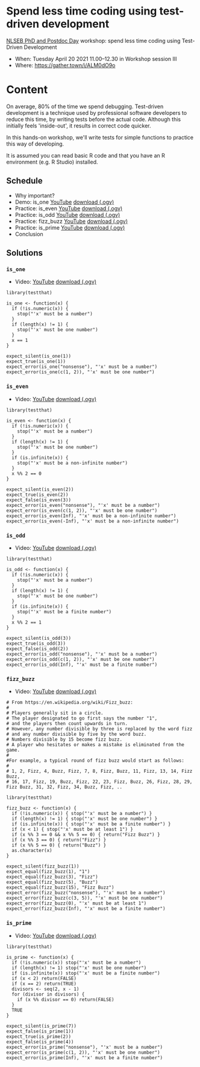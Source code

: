 # Spend less time coding using test-driven development

[NLSEB PhD and Postdoc Day](http://nlseb.nl/nlseb2021-phd-postdoc-meeting/) workshop: spend less time coding using Test-Driven Development

 * When: Tuesday April 20 2021 11.00–12.30 in Workshop session III
 * Where:  https://gather.town/i/ALM0dO9o

# Content

On average, 80% of the time we spend debugging.
Test-driven development is a technique used by
professional software developers to reduce this time,
by writing tests before the actual code.
Although this initially feels 'inside-out', it results
in correct code quicker.

In this hands-on workshop, we'll write tests for simple functions
to practice this way of developing.

It is assumed you can read basic R code and that you
have an R environment (e.g. R Studio) installed.

## Schedule

 * Why important?
 * Demo: is_one [YouTube](https://youtu.be/IPGfW4lrxOc) [download (.ogv)](http://richelbilderbeek.nl/r_tdd_is_one.ogv)
 * Practice: is_even [YouTube](https://youtu.be/4NBsCis584U) [download (.ogv)](http://richelbilderbeek.nl/r_tdd_is_even.ogv)
 * Practice: is_odd [YouTube](https://youtu.be/Lah3fm3lUiA) [download (.ogv)](http://richelbilderbeek.nl/r_tdd_is_odd.ogv)
 * Practice: fizz_buzz [YouTube](https://youtu.be/e_ZIfLMgPVc) [download (.ogv)](http://richelbilderbeek.nl/r_tdd_fizz_buzz.ogv)
 * Practice: is_prime [YouTube](https://youtu.be/JtM_YSrbiek) [download (.ogv)](http://richelbilderbeek.nl/r_tdd_is_prime.ogv)
 * Conclusion

## Solutions

### `is_one`

 * Video: [YouTube](https://youtu.be/IPGfW4lrxOc) [download (.ogv)](http://richelbilderbeek.nl/r_tdd_is_one.ogv)

```
library(testthat)

is_one <- function(x) {
  if (!is.numeric(x)) {
    stop("'x' must be a number")
  }
  if (length(x) != 1) {
    stop("'x' must be one number")
  }
  x == 1
}

expect_silent(is_one(1))
expect_true(is_one(1))
expect_error(is_one("nonsense"), "'x' must be a number")
expect_error(is_one(c(1, 2)), "'x' must be one number")
```

### `is_even`

 * Video: [YouTube](https://youtu.be/4NBsCis584U) [download (.ogv)](http://richelbilderbeek.nl/r_tdd_is_even.ogv)

```
library(testthat)

is_even <- function(x) {
  if (!is.numeric(x)) {
    stop("'x' must be a number")
  }
  if (length(x) != 1) {
    stop("'x' must be one number")
  }
  if (is.infinite(x)) {
    stop("'x' must be a non-infinite number")
  }
  x %% 2 == 0
}

expect_silent(is_even(2))
expect_true(is_even(2))
expect_false(is_even(3))
expect_error(is_even("nonsense"), "'x' must be a number")
expect_error(is_even(c(1, 2)), "'x' must be one number")
expect_error(is_even(Inf), "'x' must be a non-infinite number")
expect_error(is_even(-Inf), "'x' must be a non-infinite number")
```






### `is_odd`

 * Video: [YouTube](https://youtu.be/Lah3fm3lUiA) [download (.ogv)](http://richelbilderbeek.nl/r_tdd_is_odd.ogv)

```
library(testthat)

is_odd <- function(x) {
  if (!is.numeric(x)) {
    stop("'x' must be a number")
  }
  if (length(x) != 1) {
    stop("'x' must be one number")
  }
  if (is.infinite(x)) {
    stop("'x' must be a finite number")
  }
  x %% 2 == 1
}

expect_silent(is_odd(3))
expect_true(is_odd(3))
expect_false(is_odd(2))
expect_error(is_odd("nonsense"), "'x' must be a number")
expect_error(is_odd(c(1, 2)), "'x' must be one number")
expect_error(is_odd(Inf), "'x' must be a finite number")
```

### `fizz_buzz`

 * Video: [YouTube](https://youtu.be/e_ZIfLMgPVc) [download (.ogv)](http://richelbilderbeek.nl/r_tdd_fizz_buzz.ogv)

```
# From https://en.wikipedia.org/wiki/Fizz_buzz:
#
# Players generally sit in a circle.
# The player designated to go first says the number "1",
# and the players then count upwards in turn.
# However, any number divisible by three is replaced by the word fizz
# and any number divisible by five by the word buzz.
# Numbers divisible by 15 become fizz buzz.
# A player who hesitates or makes a mistake is eliminated from the game.
#
#For example, a typical round of fizz buzz would start as follows:
#
# 1, 2, Fizz, 4, Buzz, Fizz, 7, 8, Fizz, Buzz, 11, Fizz, 13, 14, Fizz Buzz,
# 16, 17, Fizz, 19, Buzz, Fizz, 22, 23, Fizz, Buzz, 26, Fizz, 28, 29, Fizz Buzz, 31, 32, Fizz, 34, Buzz, Fizz, ..

library(testthat)

fizz_buzz <- function(x) {
  if (!is.numeric(x)) { stop("'x' must be a number") }
  if (length(x) != 1) { stop("'x' must be one number") }
  if (is.infinite(x)) { stop("'x' must be a finite number") }
  if (x < 1) { stop("'x' must be at least 1") }
  if (x %% 3 == 0 && x %% 5 == 0) { return("Fizz Buzz") }
  if (x %% 3 == 0) { return("Fizz") }
  if (x %% 5 == 0) { return("Buzz") }
  as.character(x)
}

expect_silent(fizz_buzz(1))
expect_equal(fizz_buzz(1), "1")
expect_equal(fizz_buzz(3), "Fizz")
expect_equal(fizz_buzz(5), "Buzz")
expect_equal(fizz_buzz(15), "Fizz Buzz")
expect_error(fizz_buzz("nonsense"), "'x' must be a number")
expect_error(fizz_buzz(c(3, 5)), "'x' must be one number")
expect_error(fizz_buzz(0), "'x' must be at least 1")
expect_error(fizz_buzz(Inf), "'x' must be a finite number")
```

### `is_prime`

 * Video: [YouTube](https://youtu.be/JtM_YSrbiek) [download (.ogv)](http://richelbilderbeek.nl/r_tdd_is_prime.ogv)

```
library(testthat)

is_prime <- function(x) {
  if (!is.numeric(x)) stop("'x' must be a number")
  if (length(x) != 1) stop("'x' must be one number")
  if (is.infinite(x)) stop("'x' must be a finite number")
  if (x < 2) return(FALSE)
  if (x == 2) return(TRUE)
  divisors <- seq(2, x - 1)
  for (divisor in divisors) {
    if (x %% divisor == 0) return(FALSE)
  }
  TRUE
}

expect_silent(is_prime(7))
expect_false(is_prime(1))
expect_true(is_prime(2))
expect_false(is_prime(4))
expect_error(is_prime("nonsense"), "'x' must be a number")
expect_error(is_prime(c(1, 2)), "'x' must be one number")
expect_error(is_prime(Inf), "'x' must be a finite number")
```


